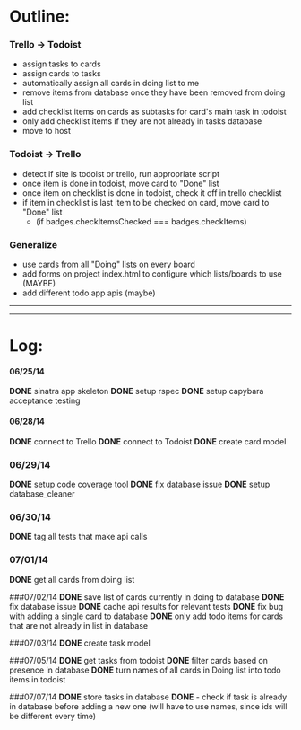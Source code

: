 # Outline:

### Trello -> Todoist
- assign tasks to cards
- assign cards to tasks
- automatically assign all cards in doing list to me
- remove items from database once they have been removed from doing list
- add checklist items on cards as subtasks for card's main task in todoist
- only add checklist items if they are not already in tasks database
- move to host

### Todoist -> Trello 
- detect if site is todoist or trello, run appropriate script
- once item is done in todoist, move card to "Done" list
- once item on checklist is done in todoist, check it off in trello checklist
- if item in checklist is last item to be checked on card, move card to "Done" list
  - (if badges.checkItemsChecked === badges.checkItems) 

### Generalize 
- use cards from all "Doing" lists on every board
- add forms on project index.html to configure which lists/boards to use (MAYBE)
- add different todo app apis (maybe)


_______________________________________________________________________________
_______________________________________________________________________________

# Log:

#### 06/25/14 
__DONE__ sinatra app skeleton
__DONE__ setup rspec
__DONE__ setup capybara acceptance testing 

#### 06/28/14
__DONE__ connect to Trello
__DONE__ connect to Todoist
__DONE__ create card model

### 06/29/14
__DONE__ setup code coverage tool
__DONE__ fix database issue 
__DONE__ setup database_cleaner

### 06/30/14
__DONE__ tag all tests that make api calls

### 07/01/14
__DONE__ get all cards from doing list

###07/02/14
__DONE__ save list of cards currently in doing to database
__DONE__ fix database issue
__DONE__ cache api results for relevant tests
__DONE__ fix bug with adding a single card to database
__DONE__ only add todo items for cards that are not already in list in database

###07/03/14
__DONE__ create task model

###07/05/14
__DONE__ get tasks from todoist
__DONE__ filter cards based on presence in database
__DONE__ turn names of all cards in Doing list into todo items in todoist

###07/07/14
__DONE__ store tasks in database
__DONE__ - check if task is already in database before adding a new one (will have to use
            names, since ids will be different every time)



